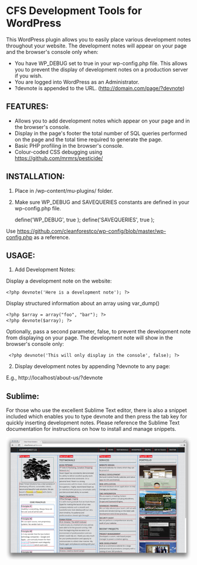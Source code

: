 CFS Development Tools for WordPress
=============

This WordPress plugin allows you to easily place various development notes throughout your website. The development notes will appear on your page and the browser's console only when:
* You have WP_DEBUG set to true in your wp-config.php file. This allows you to prevent the display of development notes on a production server if you wish.
* You are logged into WordPress as an Administrator.
* ?devnote is appended to the URL. (http://domain.com/page/?devnote)

## FEATURES:
* Allows you to add development notes which appear on your page and in the browser's console.
* Display in the page's footer the total number of SQL queries performed on the page and the total time required to generate the page.
* Basic PHP profiling in the browser's console.
* Colour-coded CSS debugging using https://github.com/mrmrs/pesticide/

## INSTALLATION:

1) Place in /wp-content/mu-plugins/ folder.

2) Make sure WP_DEBUG and SAVEQUERIES constants are defined in your wp-config.php file.

    define('WP_DEBUG', true ); 
    define('SAVEQUERIES', true );

Use https://github.com/cleanforestco/wp-config/blob/master/wp-config.php as a reference.

## USAGE:

1) Add Development Notes:

Display a development note on the website:

    <?php devnote('Here is a development note'); ?>

Display structured information about an array using var_dump()

    <?php $array = array("foo", "bar"); ?>
    <?php devnote($array); ?>
    
Optionally, pass a second parameter, false, to prevent the development note from displaying on your page. The development note will show in the browser's console only:

     <?php devnote('This will only display in the console', false); ?>

2) Display development notes by appending ?devnote to any page:

E.g., http://localhost/about-us/?devnote

## Sublime:

For those who use the excellent Sublime Text editor, there is also a snippet included which enables you to type devnote and then press the tab key for quickly inserting development notes. Please reference the Sublime Text documentation for instructions on how to install and manage snippets.

![CFS Dev Tools Screenshot](/cfs-dev-tools.jpg?raw=true)
